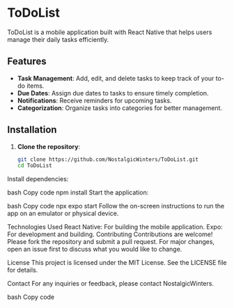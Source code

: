 # ToDoList

ToDoList is a mobile application built with React Native that helps users manage their daily tasks efficiently.

## Features

- **Task Management**: Add, edit, and delete tasks to keep track of your to-do items.
- **Due Dates**: Assign due dates to tasks to ensure timely completion.
- **Notifications**: Receive reminders for upcoming tasks.
- **Categorization**: Organize tasks into categories for better management.

## Installation

1. **Clone the repository**:

   ```bash
   git clone https://github.com/NostalgicWinters/ToDoList.git
   cd ToDoList
Install dependencies:

bash
Copy code
npm install
Start the application:

bash
Copy code
npx expo start
Follow the on-screen instructions to run the app on an emulator or physical device.

Technologies Used
React Native: For building the mobile application.
Expo: For development and building.
Contributing
Contributions are welcome! Please fork the repository and submit a pull request. For major changes, open an issue first to discuss what you would like to change.

License
This project is licensed under the MIT License. See the LICENSE file for details.

Contact
For any inquiries or feedback, please contact NostalgicWinters.

bash
Copy code
